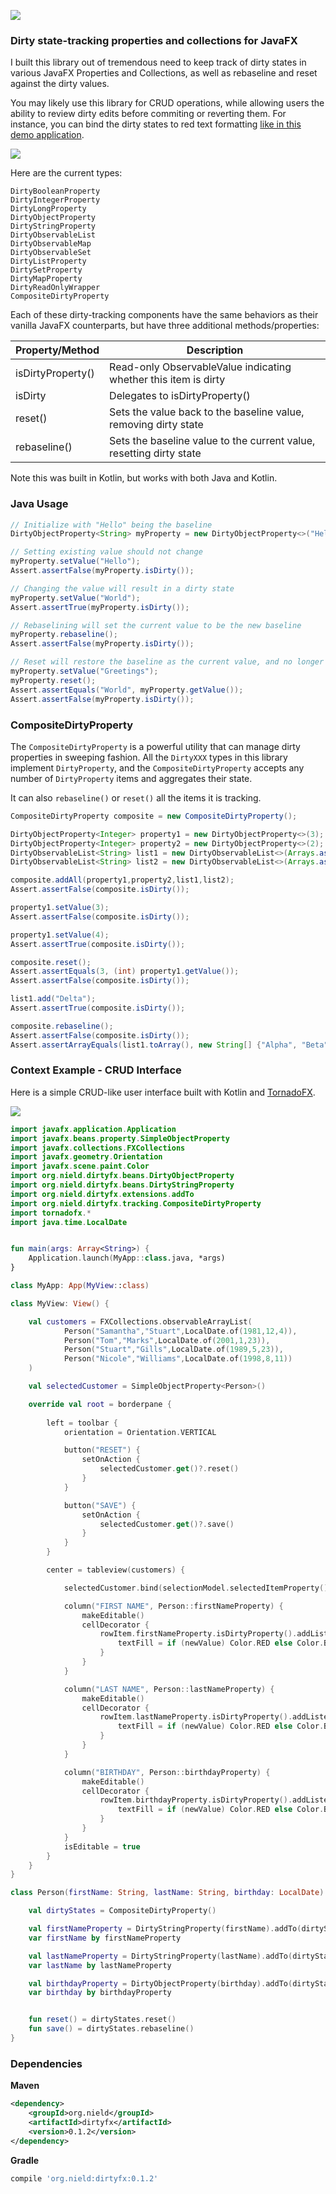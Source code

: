 ![](logo.jpg)


### Dirty state-tracking properties and collections for JavaFX

I built this library out of tremendous need to keep track of dirty states in various JavaFX Properties and Collections, as well as rebaseline and reset against the dirty values. 

You may likely use this library for CRUD operations, while allowing users the ability to review dirty edits before commiting or reverting them. For instance, you can bind the dirty states to red text formatting [like in this demo application](https://github.com/thomasnield/rxkotlinfx-tornadofx-demo). 

![](dirty_demo.gif)

Here are the current types:

```
DirtyBooleanProperty
DirtyIntegerProperty
DirtyLongProperty
DirtyObjectProperty
DirtyStringProperty
DirtyObservableList
DirtyObservableMap
DirtyObservableSet
DirtyListProperty
DirtySetProperty
DirtyMapProperty
DirtyReadOnlyWrapper
CompositeDirtyProperty
```

Each of these dirty-tracking components have the same behaviors as their vanilla JavaFX counterparts, but have three additional methods/properties:

|Property/Method|Description|
|----|----|
|isDirtyProperty()|Read-only ObservableValue indicating whether this item is dirty|
|isDirty|Delegates to isDirtyProperty()|
|reset()|Sets the value back to the baseline value, removing dirty state|
|rebaseline()|Sets the baseline value to the current value, resetting dirty state|

Note this was built in Kotlin, but works with both Java and Kotlin.


### Java Usage

```java
// Initialize with "Hello" being the baseline
DirtyObjectProperty<String> myProperty = new DirtyObjectProperty<>("Hello");

// Setting existing value should not change
myProperty.setValue("Hello");
Assert.assertFalse(myProperty.isDirty());

// Changing the value will result in a dirty state
myProperty.setValue("World");
Assert.assertTrue(myProperty.isDirty());

// Rebaselining will set the current value to be the new baseline
myProperty.rebaseline();
Assert.assertFalse(myProperty.isDirty());

// Reset will restore the baseline as the current value, and no longer be dirty
myProperty.setValue("Greetings");
myProperty.reset();
Assert.assertEquals("World", myProperty.getValue());
Assert.assertFalse(myProperty.isDirty());
```

### CompositeDirtyProperty

The `CompositeDirtyProperty` is a powerful utility that can manage dirty properties in sweeping fashion. All the `DirtyXXX` types in this library implement `DirtyProperty`, and the `CompositeDirtyProperty` accepts any number of `DirtyProperty` items and aggregates their state.

It can also `rebaseline()` or `reset()` all the items it is tracking.

```java
CompositeDirtyProperty composite = new CompositeDirtyProperty();

DirtyObjectProperty<Integer> property1 = new DirtyObjectProperty<>(3);
DirtyObjectProperty<Integer> property2 = new DirtyObjectProperty<>(2);
DirtyObservableList<String> list1 = new DirtyObservableList<>(Arrays.asList("Alpha","Beta","Gamma"));
DirtyObservableList<String> list2 = new DirtyObservableList<>(Arrays.asList("Zeta","Theta","Eta"));

composite.addAll(property1,property2,list1,list2);
Assert.assertFalse(composite.isDirty());

property1.setValue(3);
Assert.assertFalse(composite.isDirty());

property1.setValue(4);
Assert.assertTrue(composite.isDirty());

composite.reset();
Assert.assertEquals(3, (int) property1.getValue());
Assert.assertFalse(composite.isDirty());

list1.add("Delta");
Assert.assertTrue(composite.isDirty());

composite.rebaseline();
Assert.assertFalse(composite.isDirty());
Assert.assertArrayEquals(list1.toArray(), new String[] {"Alpha", "Beta", "Gamma", "Delta"});
```


### Context Example - CRUD Interface

Here is a simple CRUD-like user interface built with Kotlin and [TornadoFX](https://github.com/edvin/tornadofx). 

![](dirty_demo.gif)

```kotlin 
import javafx.application.Application
import javafx.beans.property.SimpleObjectProperty
import javafx.collections.FXCollections
import javafx.geometry.Orientation
import javafx.scene.paint.Color
import org.nield.dirtyfx.beans.DirtyObjectProperty
import org.nield.dirtyfx.beans.DirtyStringProperty
import org.nield.dirtyfx.extensions.addTo
import org.nield.dirtyfx.tracking.CompositeDirtyProperty
import tornadofx.*
import java.time.LocalDate


fun main(args: Array<String>) {
    Application.launch(MyApp::class.java, *args)
}

class MyApp: App(MyView::class)

class MyView: View() {

    val customers = FXCollections.observableArrayList(
            Person("Samantha","Stuart",LocalDate.of(1981,12,4)),
            Person("Tom","Marks",LocalDate.of(2001,1,23)),
            Person("Stuart","Gills",LocalDate.of(1989,5,23)),
            Person("Nicole","Williams",LocalDate.of(1998,8,11))
    )

    val selectedCustomer = SimpleObjectProperty<Person>()

    override val root = borderpane {
        
        left = toolbar {
            orientation = Orientation.VERTICAL

            button("RESET") {
                setOnAction {
                    selectedCustomer.get()?.reset()
                }
            }

            button("SAVE") {
                setOnAction {
                    selectedCustomer.get()?.save()
                }
            }
        }

        center = tableview(customers) {

            selectedCustomer.bind(selectionModel.selectedItemProperty())

            column("FIRST NAME", Person::firstNameProperty) {
                makeEditable()
                cellDecorator {
                    rowItem.firstNameProperty.isDirtyProperty().addListener { o, oldValue, newValue ->
                        textFill = if (newValue) Color.RED else Color.BLACK
                    }
                }
            }

            column("LAST NAME", Person::lastNameProperty) {
                makeEditable()
                cellDecorator {
                    rowItem.lastNameProperty.isDirtyProperty().addListener { o, oldValue, newValue ->
                        textFill = if (newValue) Color.RED else Color.BLACK
                    }
                }
            }

            column("BIRTHDAY", Person::birthdayProperty) {
                makeEditable()
                cellDecorator {
                    rowItem.birthdayProperty.isDirtyProperty().addListener { o, oldValue, newValue ->
                        textFill = if (newValue) Color.RED else Color.BLACK
                    }
                }
            }
            isEditable = true
        }
    }
}

class Person(firstName: String, lastName: String, birthday: LocalDate) {

    val dirtyStates = CompositeDirtyProperty()

    val firstNameProperty = DirtyStringProperty(firstName).addTo(dirtyStates)
    var firstName by firstNameProperty

    val lastNameProperty = DirtyStringProperty(lastName).addTo(dirtyStates)
    var lastName by lastNameProperty

    val birthdayProperty = DirtyObjectProperty(birthday).addTo(dirtyStates)
    var birthday by birthdayProperty


    fun reset() = dirtyStates.reset()
    fun save() = dirtyStates.rebaseline()
}
```

### Dependencies

**Maven**

```xml 
<dependency>
    <groupId>org.nield</groupId>
    <artifactId>dirtyfx</artifactId>
    <version>0.1.2</version>
</dependency>
```

**Gradle**

```groovy
compile 'org.nield:dirtyfx:0.1.2'
```

